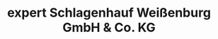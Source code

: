 ---
title: "expert Schlagenhauf Weißenburg GmbH & Co. KG"
url: /weissenburg-i-bay/expert-schlagenhauf-weissenburg-gmbh-und-co-kg/
shop: Elektronik
---